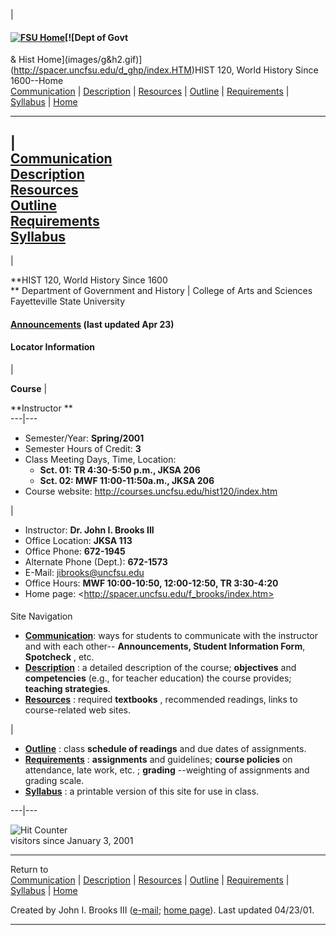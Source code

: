 |

#### [![FSU Home](images/bluseal2.gif)](http://www.uncfsu.edu/)[![Dept of Govt
& Hist Home](images/g&h2.gif)](http://spacer.uncfsu.edu/d_ghp/index.HTM)HIST
120, World History Since 1600--Home  
[Communication](commun.htm) | [Description](descrip.htm) |
[Resources](texts.htm) | [Outline](outline.htm) | [Requirements](requirem.htm)
| [Syllabus](syllabus.htm) | [Home](index.htm)  
  
---  
  
|  
[Communication](commun.htm)  
[Description](descrip.htm)  
[Resources](texts.htm)  
[Outline](outline.htm)  
[Requirements](requirem.htm)  
[Syllabus](syllabus.htm)  
---  
  




|

**HIST 120, World History Since 1600  
** Department of Government and History | College of Arts and Sciences  
Fayetteville State University

#### [Announcements](announce.htm) (last updated Apr 23)

#### Locator Information

|

**Course** |

**Instructor **  
---|---  
  
  * Semester/Year: **Spring/2001**
  * Semester Hours of Credit: **3**
  * Class Meeting Days, Time, Location: 
    * **Sct. 01: TR 4:30-5:50 p.m., JKSA 206**
    * **Sct. 02: MWF 11:00-11:50a.m., JKSA 206**
  * Course website: <http://courses.uncfsu.edu/hist120/index.htm>

|

  * Instructor: **Dr. John I. Brooks III**
  * Office Location: **JKSA 113**
  * Office Phone: **672-1945**
  * Alternate Phone (Dept.): **672-1573**
  * E-Mail: [jibrooks@uncfsu.edu](mailto:jibrooks@uncfsu.edu)
  * Office Hours: **MWF 10:00-10:50, 12:00-12:50, TR 3:30-4:20**
  * Home page: <<http://spacer.uncfsu.edu/f_brooks/index.htm>[>](http://spacer.uncfsu.edu/f_brooks/index.htm)

  
  
####  
Site Navigation

  * [**Communication**](commun.htm): ways for students to communicate with the instructor and with each other-- **Announcements, Student Information Form**, **Spotcheck** , etc.
  * **[Description](descrip.htm)** : a detailed description of the course; **objectives** and **competencies** (e.g., for teacher education) the course provides; **teaching strategies**.
  * **[Resources](texts.htm)** : required **textbooks** , recommended readings, links to course-related web sites.

|

  * **[Outline](outline.htm)** : class **schedule of readings** and due dates of assignments.
  * **[Requirements](requirem.htm)** : **assignments** and guidelines; **course policies** on attendance, late work, etc. ; **grading** \--weighting of assignments and grading scale.
  * **[Syllabus](syllabus.htm)** : a printable version of this site for use in class.

  
---|---  
  
![Hit Counter](_vti_bin/fpcount.exe/hist120/?Page=index.htm|Image=0|Digits=4)  
visitors since January 3, 2001  
  
* * *

Return to  
[Communication](commun.htm) | [Description](descrip.htm) |
[Resources](texts.htm) | [Outline](outline.htm) | [Requirements](requirem.htm)
| [Syllabus](syllabus.htm) | [Home](index.htm)

Created by John I. Brooks III ([e-mail](mailto:jibrooks@uncfsu.edu); [home
page](http://spacer.uncfsu.edu/f_brooks/index.htm)). Last updated 04/23/01.  
  
  
---

